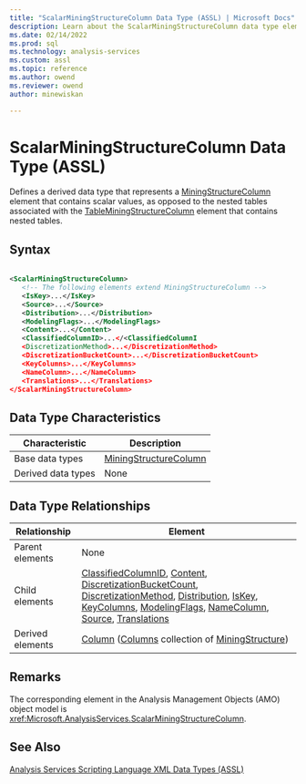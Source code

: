 ```yaml
---
title: "ScalarMiningStructureColumn Data Type (ASSL) | Microsoft Docs"
description: Learn about the ScalarMiningStructureColumn data type element in the Analysis Services Scripting Language (ASSL) schema.
ms.date: 02/14/2022
ms.prod: sql
ms.technology: analysis-services
ms.custom: assl
ms.topic: reference
ms.author: owend
ms.reviewer: owend
author: minewiskan

---
```

# ScalarMiningStructureColumn Data Type (ASSL)

  Defines a derived data type that represents a [MiningStructureColumn](miningstructurecolumn-data-type-assl.md) element that contains scalar values, as opposed to the nested tables associated with the [TableMiningStructureColumn](tableminingstructurecolumn-data-type-assl.md) element that contains nested tables.  
  
## Syntax  
  
```xml  
  
<ScalarMiningStructureColumn>  
   <!-- The following elements extend MiningStructureColumn -->  
   <IsKey>...</IsKey>  
   <Source>...</Source>  
   <Distribution>...</Distribution>  
   <ModelingFlags>...</ModelingFlags>  
   <Content>...</Content>  
   <ClassifiedColumnID>...</<ClassifiedColumnI  
   <DiscretizationMethod>...</DiscretizationMethod>  
   <DiscretizationBucketCount>...</DiscretizationBucketCount>  
   <KeyColumns>...</KeyColumns>  
   <NameColumn>...</NameColumn>  
   <Translations>...</Translations>  
</ScalarMiningStructureColumn>  
```  
  
## Data Type Characteristics  
  
|Characteristic|Description|  
|--------------------|-----------------|  
|Base data types|[MiningStructureColumn](miningstructurecolumn-data-type-assl.md)|  
|Derived data types|None|  
  
## Data Type Relationships  
  
|Relationship|Element|  
|------------------|-------------|  
|Parent elements|None|  
|Child elements|[ClassifiedColumnID](../properties/classifiedcolumnid-element-assl.md), [Content](../properties/content-element-assl.md), [DiscretizationBucketCount](../properties/discretizationbucketcount-element-assl.md), [DiscretizationMethod](../properties/discretizationmethod-element-assl.md), [Distribution](../properties/distribution-element-assl.md), [IsKey](../properties/iskey-element-assl.md), [KeyColumns](../collections/keycolumns-element-assl.md), [ModelingFlags](../collections/modelingflags-element-assl.md), [NameColumn](../objects/namecolumn-element-assl.md), [Source](../properties/source-element-binding-assl.md), [Translations](../collections/translations-element-assl.md)|  
|Derived elements|[Column](../objects/column-element-assl.md) ([Columns](../collections/columns-element-assl.md) collection of [MiningStructure](../objects/miningstructure-element-assl.md))|  
  
## Remarks  
 The corresponding element in the Analysis Management Objects (AMO) object model is <xref:Microsoft.AnalysisServices.ScalarMiningStructureColumn>.  
  
## See Also  
 [Analysis Services Scripting Language XML Data Types &#40;ASSL&#41;](analysis-services-scripting-language-xml-data-types-assl.md)  
  
  
